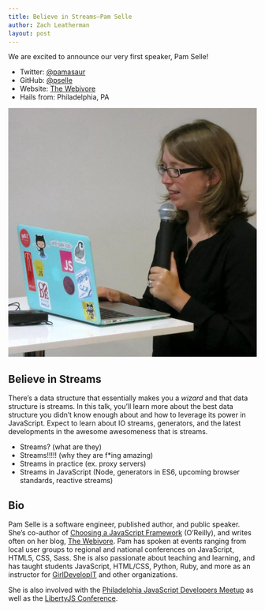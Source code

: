 ```yaml
---
title: Believe in Streams—Pam Selle
author: Zach Leatherman
layout: post
---
```


We are excited to announce our very first speaker, Pam Selle!

* Twitter: [@pamasaur](https://twitter.com/pamasaur)
* GitHub: [@pselle](https://github.com/pselle)
* Website: [The Webivore](http://thewebivore.com/)
* Hails from: Philadelphia, PA

<img src="/assets/img/speakers/speaker-pamasaur-large.jpg" alt="Photo of Pam Selle" class="avatar-inline">

## Believe in Streams

There’s a data structure that essentially makes you a *wizard* and that data structure is streams. In this talk, you’ll learn more about the best data structure you didn’t know enough about and how to leverage its power in JavaScript. Expect to learn about IO streams, generators, and the latest developments in the awesome awesomeness that is streams.

* Streams? (what are they)
* Streams!!!!! (why they are f*ing amazing)
* Streams in practice (ex. proxy servers)
* Streams in JavaScript (Node, generators in ES6, upcoming browser standards, reactive streams)

## Bio

Pam Selle is a software engineer, published author, and public speaker. She’s co-author of [Choosing a JavaScript Framework](http://shop.oreilly.com/product/9781939902085.do) (O’Reilly), and writes often on her blog, [The Webivore](http://thewebivore.com/). Pam has spoken at events ranging from local user groups to regional and national conferences on JavaScript, HTML5, CSS, Sass. She is also passionate about teaching and learning, and has taught students JavaScript, HTML/CSS, Python, Ruby, and more as an instructor for [GirlDevelopIT](https://www.girldevelopit.com/) and other organizations.

She is also involved with the [Philadelphia JavaScript Developers Meetup](http://www.meetup.com/Philadelphia-JavaScript-Developers/) as well as the [LibertyJS Conference](http://libertyjs.com/).